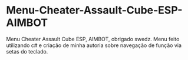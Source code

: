 # Menu-Cheater-Assault-Cube-ESP-AIMBOT

Menu Cheater Assault Cube ESP, AIMBOT, obrigado swedz.
Menu feito utilizando c# e criação de minha autoria sobre navegação de função via setas do teclado.
